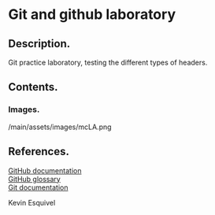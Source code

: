 # Git and github laboratory

## Description.

Git practice laboratory, testing the different types of headers.

## Contents.

### Images.

/main/assets/images/mcLA.png

## References.

[GitHub documentation](https://docs.github.com/en)\
[GitHub glossary](https://docs.github.com/en/get-started/learning-about-github/github-glossary)\
[Git documentation](https://git-scm.com/doc)


Kevin Esquivel
